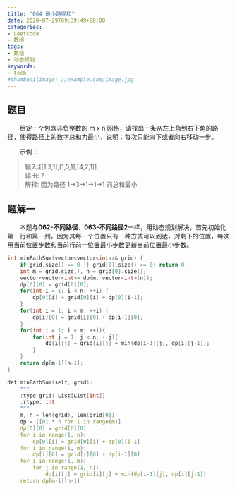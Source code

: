 ```yaml
---
title: "064 最小路径和"
date: 2020-07-29T09:39:49+08:00
categories:
- Leetcode
- 数组
tags:
- 数组
- 动态规划
keywords:
- tech
#thumbnailImage: //example.com/image.jpg
---
```


<!--more-->
## 题目
　　给定一个包含非负整数的 m x n 网格，请找出一条从左上角到右下角的路径，使得路径上的数字总和为最小，说明：每次只能向下或者向右移动一步。

　　示例：
> 输入:[[1,3,1],[1,5,1],[4,2,1]]  
> 输出: 7  
> 解释: 因为路径 1→3→1→1→1 的总和最小

## 题解一
　　本题与**062-不同路径**、**063-不同路径2**一样，用动态规划解决，首先初始化第一行和第一列，因为其每一个位置只有一种方式可以到达，对剩下的位置，每次用当前位置步数和当前行前一位置最小步数更新当前位置最小步数。

```cpp
int minPathSum(vector<vector<int>>& grid) {
    if(grid.size() == 0 || grid[0].size() == 0) return 0;
    int m = grid.size(), n = grid[0].size();
    vector<vector<int>> dp(m, vector<int>(n));
    dp[0][0] = grid[0][0];
    for(int i = 1; i < n; ++i) {
        dp[0][i] = grid[0][i] + dp[0][i-1];
    }
    for(int i = 1; i < m; ++i) {
        dp[i][0] = grid[i][0] + dp[i-1][0];
    }
    for(int i = 1; i < m; ++i){
        for(int j = 1; j < n; ++j){
            dp[i][j] = grid[i][j] + min(dp[i-1][j], dp[i][j-1]);
        }
    }
    return dp[m-1][n-1];
}
```

```cpp
def minPathSum(self, grid):
    """
    :type grid: List[List[int]]
    :rtype: int
    """
    m, n = len(grid), len(grid[0])
    dp = [[0] * n for i in range(m)]
    dp[0][0] = grid[0][0]
    for i in range(1, n):
        dp[0][i] = grid[0][i] + dp[0][i-1]
    for i in range(1, m):
        dp[i][0] = grid[i][0] + dp[i-1][0]
    for i in range(1, m):
        for j in range(1, n):
            dp[i][j] = grid[i][j] + min(dp[i-1][j], dp[i][j-1])
    return dp[m-1][n-1]
```